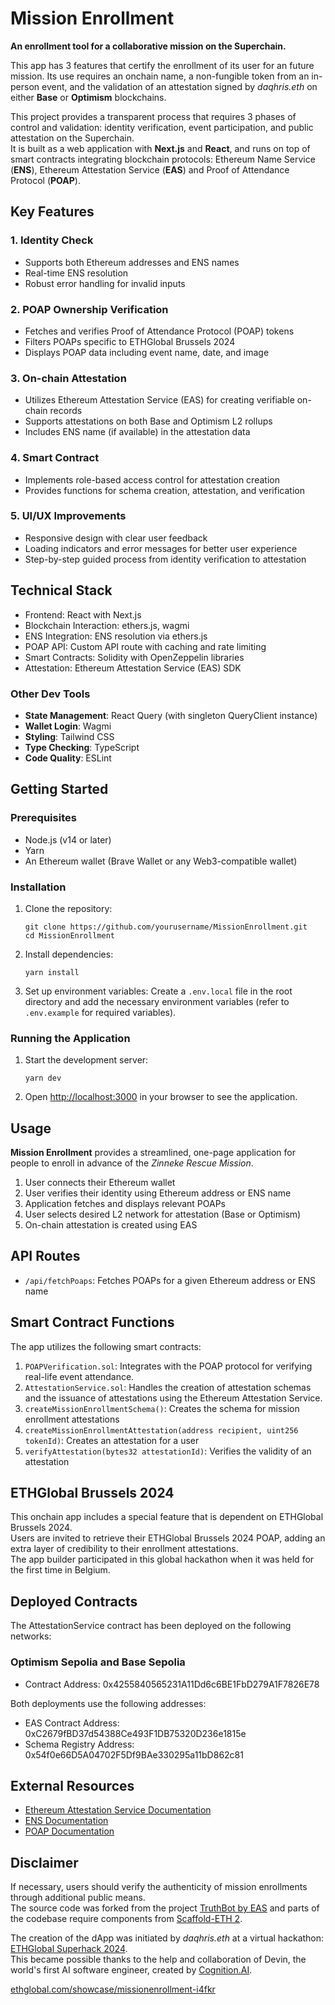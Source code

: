 # Mission Enrollment

**An enrollment tool for a collaborative mission on the Superchain.**

This app has 3 features that certify the enrollment of its user for an future mission.
Its use requires an onchain name, a non-fungible token from an in-person event, and the validation of an attestation signed by _daqhris.eth_ on either **Base** or **Optimism** blockchains.

This project provides a transparent process that requires 3 phases of control and validation: identity verification, event participation, and public attestation on the Superchain.  
It is built as a web application with **Next.js** and **React**, and runs on top of smart contracts integrating blockchain protocols: Ethereum Name Service (**ENS**), Ethereum Attestation Service (**EAS**) and Proof of Attendance Protocol (**POAP**).

## Key Features

### 1. Identity Check

- Supports both Ethereum addresses and ENS names
- Real-time ENS resolution
- Robust error handling for invalid inputs

### 2. POAP Ownership Verification

- Fetches and verifies Proof of Attendance Protocol (POAP) tokens
- Filters POAPs specific to ETHGlobal Brussels 2024
- Displays POAP data including event name, date, and image

### 3. On-chain Attestation

- Utilizes Ethereum Attestation Service (EAS) for creating verifiable on-chain records
- Supports attestations on both Base and Optimism L2 rollups
- Includes ENS name (if available) in the attestation data

### 4. Smart Contract

- Implements role-based access control for attestation creation
- Provides functions for schema creation, attestation, and verification

### 5. UI/UX Improvements

- Responsive design with clear user feedback
- Loading indicators and error messages for better user experience
- Step-by-step guided process from identity verification to attestation

## Technical Stack

- Frontend: React with Next.js
- Blockchain Interaction: ethers.js, wagmi
- ENS Integration: ENS resolution via ethers.js
- POAP API: Custom API route with caching and rate limiting
- Smart Contracts: Solidity with OpenZeppelin libraries
- Attestation: Ethereum Attestation Service (EAS) SDK

### Other Dev Tools

- **State Management**: React Query (with singleton QueryClient instance)
- **Wallet Login**: Wagmi
- **Styling**: Tailwind CSS
- **Type Checking**: TypeScript
- **Code Quality**: ESLint

## Getting Started

### Prerequisites

- Node.js (v14 or later)
- Yarn
- An Ethereum wallet (Brave Wallet or any Web3-compatible wallet)

### Installation

1. Clone the repository:

   ```
   git clone https://github.com/yourusername/MissionEnrollment.git
   cd MissionEnrollment
   ```

2. Install dependencies:

   ```
   yarn install
   ```

3. Set up environment variables:
   Create a `.env.local` file in the root directory and add the necessary environment variables (refer to `.env.example` for required variables).

### Running the Application

1. Start the development server:

   ```
   yarn dev
   ```

2. Open [http://localhost:3000](http://localhost:3000) in your browser to see the application.

## Usage

**Mission Enrollment** provides a streamlined, one-page application for people to enroll in advance of the _Zinneke Rescue Mission_.

1. User connects their Ethereum wallet
2. User verifies their identity using Ethereum address or ENS name
3. Application fetches and displays relevant POAPs
4. User selects desired L2 network for attestation (Base or Optimism)
5. On-chain attestation is created using EAS

## API Routes

- `/api/fetchPoaps`: Fetches POAPs for a given Ethereum address or ENS name

## Smart Contract Functions

The app utilizes the following smart contracts:

1. `POAPVerification.sol`: Integrates with the POAP protocol for verifying real-life event attendance.
2. `AttestationService.sol`: Handles the creation of attestation schemas and the issuance of attestations using the Ethereum Attestation Service.
3. `createMissionEnrollmentSchema()`: Creates the schema for mission enrollment attestations
4. `createMissionEnrollmentAttestation(address recipient, uint256 tokenId)`: Creates an attestation for a user
5. `verifyAttestation(bytes32 attestationId)`: Verifies the validity of an attestation

## ETHGlobal Brussels 2024

This onchain app includes a special feature that is dependent on ETHGlobal Brussels 2024.  
Users are invited to retrieve their ETHGlobal Brussels 2024 POAP, adding an extra layer of credibility to their enrollment attestations.  
The app builder participated in this global hackathon when it was held for the first time in Belgium.

## Deployed Contracts

The AttestationService contract has been deployed on the following networks:

### Optimism Sepolia and Base Sepolia
- Contract Address: 0x4255840565231A11Dd6c6BE1FbD279A1F7826E78

Both deployments use the following addresses:
- EAS Contract Address: 0xC2679fBD37d54388Ce493F1DB75320D236e1815e
- Schema Registry Address: 0x54f0e66D5A04702F5Df9BAe330295a11bD862c81

## External Resources

- [Ethereum Attestation Service Documentation](https://docs.attest.sh/)
- [ENS Documentation](https://docs.ens.domains/)
- [POAP Documentation](https://documentation.poap.tech/)


## Disclaimer

If necessary, users should verify the authenticity of mission enrollments through additional public means.  
The source code was forked from the project [TruthBot by EAS](https://github.com/ethereum-attestation-service/eas-is-true) and parts of the codebase require components from [Scaffold-ETH 2](https://github.com/scaffold-eth/scaffold-eth-2).

The creation of the dApp was initiated by _daqhris.eth_ at a virtual hackathon: [ETHGlobal Superhack 2024](https://ethglobal.com/events/superhack2024).  
This became possible thanks to the help and collaboration of Devin, the world's first AI software engineer, created by [Cognition.AI](https://www.cognition.ai/).

[ethglobal.com/showcase/missionenrollment-i4fkr](https://ethglobal.com/showcase/missionenrollment-i4fkr)
